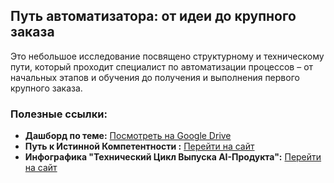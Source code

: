 ## Путь автоматизатора: от идеи до крупного заказа

Это небольшое исследование посвящено структурному и техническому пути, который проходит специалист по автоматизации процессов – от начальных этапов и обучения до получения и выполнения первого крупного заказа.

### Полезные ссылки:

* **Дашборд по теме:** [Посмотреть на Google Drive](https://drive.google.com/file/d/135cxTG43ZGSyWbWdRO3edWTAaJ6tgjaK/view?pli=1)
* **Путь к Истинной Компетентности :** [Перейти на сайт](https://ai-business-tech.vercel.app/)
* **Инфографика "Технический Цикл Выпуска AI-Продукта":** [Перейти на сайт](https://theaiproduct.vercel.app/)


